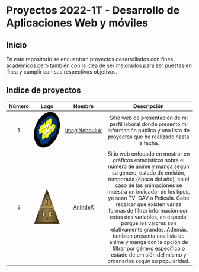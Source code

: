 
# Proyectos 2022-1T - Desarrollo de Aplicaciones Web y móviles

## Inicio

En este repositorio se encuentran proyectos desarrollados con fines académicos pero también con la idea de ser mejorados para ser puestas en línea y cumplir con sus respectivos objetivos.

## Indice de proyectos

<table>
  <thead>
    <tr>
      <th>Número</th>
      <th>Logo</th>
      <th>Nombre</th>
      <th>Descripción</th>
    </tr>
  </thead>
  <tbody>
    <tr>
      <td align="center">1</td>
      <td align="center">
        <img src="Proyecto1/recursos/img/otros/neboulux.png" style="height:10vw;width:25vh">
      </td>
      <td align="center">
        <a href="Proyecto1">ImagiNeboulux</a>
      </td>
      <td align="center">
        Sitio web de presentación de mi perfil laboral donde presento mi información pública y una lista de proyectos que he realizado hasta la fecha.
      </td>
    </tr>
    <tr>
      <td align="center">2</td>
      <td align="center">
        <img src="Proyecto2/recursos/img/anindexlogo.png" style="height:10vw;width:25vh">
      </td>
      <td align="center">
        <a href="Proyecto2">AnIndeX</a>
      </td>
      <td align="center">
        Sitio web enfocado en mostrar en gráficos estadísticos sobre el número de <a href="https://anime-para-el-kokoro.fandom.com/es/wiki/%C2%BFQue_es_el_anime%3F">anime</a> y <a href="https://anime-para-el-kokoro.fandom.com/es/wiki/%C2%BFQu%C3%A9_es_el_manga%3F">manga</a> según su género, estado de emisión, temporada (época del año), en el caso de las animaciones se muestra un indicador de los tipos, ya sean TV, OAV o Pelicula. Cabe recalcar que existen varias formas de filtrar información con estas dos variables, en especial porque los valores son relativamente grandes. Además, tambien presenta una lista de anime y manga con la opción de filtrar por género especifico o estado de emisión del mismo y ordenarlos según su popularidad.
      </td>
    </tr>
  </tbody>
</table>